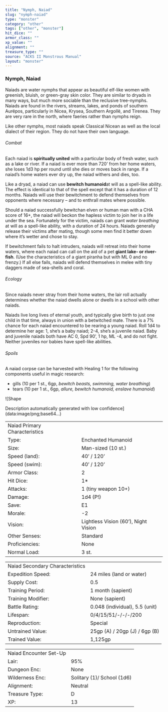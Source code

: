```yaml
---
title: "Nymph, Naiad"
slug: "nymph-naiad"
type: "monster"
category: "other"
tags: ["other", "monster"]
hit_dice: ""
armor_class: ""
xp_value: ""
alignment: ""
treasure_type: ""
source: "ACKS II Monstrous Manual"
layout: "monster"
---
```


### Nymph, Naiad

Naiads are water nymphs that appear as beautiful elf-like women with greenish, bluish, or
green-gray skin color. They are similar to dryads in many ways, but much more sociable than the
reclusive tree-nymphs. Naiads are found in the rivers, streams, lakes, and ponds of southern
Aurëpos, particularly in Nicea, Krysea, Southern Argollë, and Tirenea. They are very rare in the
north, where faeries rather than nymphs reign.

Like other nymphs, most naiads speak Classical Nicean as well as the local dialect of their region.
They do not have their own language.

###### Combat

Each naiad is **spiritually united** with a particular body of fresh water, such as a lake or
river. If a naiad is ever more than 720’ from her home waters, she loses 1d3 hp per round until she
dies or moves back in range. If a naiad’s home waters ever dry up, the naiad withers and dies, too.

Like a dryad, a naiad can use **bewitch humanoid**at will as a spell-like ability. The effect is
identical to that of the spell except that it has a duration of 12 months. Naiads will use their
bewitchment to defend themselves from opponents where necessary – and to enthrall mates where
possible.

Should a naiad successfully bewitchan elven or human man with a CHA score of 16+, the naiad will
beckon the hapless victim to join her in a life under the sea. Fortunately for the victim, naiads
can grant *water breathing* at will as a spell-like ability, with a duration of 24 hours. Naiads
generally release their victims after mating, though some men find it better down where it’s wetter
and chose to stay.

If bewitchment fails to halt intruders, naiads will retreat into their home waters, where each
naiad can call on the aid of a pet **giant lake- or river-fish**. (Use the characteristics of a
giant piranha but with ML 0 and no frenzy.) If all else fails, naiads will defend themselves in
melee with tiny daggers made of sea-shells and coral.

###### Ecology

Since naiads never stray from their home waters, the lair roll actually determines whether the
naiad dwells alone or dwells in a school with other naiads.

Naiads live long lives of eternal youth, and typically give birth to just one child in that time,
always in union with a betwitched mate. There is a 7% chance for each naiad encountered to be
rearing a young naiad. Roll 1d4 to determine her age: 1, she’s a baby naiad; 2-4, she’s a juvenile
naiad. Baby and juvenile naiads both have AC 0, Spd 90’, 1 hp, ML -4, and do not fight. Neither
juveniles nor babies have spell-like abilities.

###### Spoils

A naiad corpse can be harvested with Healing 1 for the following components useful in magic
research:

* gills (10 per 1 st., 6gp, *bewitch beasts, swimming, water breathing*)
* tears (10 per 1 st., 6gp, *allure, bewitch humanoid, enslave humanoid*)

![Shape

Description automatically generated with low confidence](data:image/png;base64...)

|  |  |
| --- | --- |
| Naiad Primary Characteristics | |
| Type: | Enchanted Humanoid |
| Size: | Man-sized (10 st.) |
| Speed (land): | 40’ / 120’ |
| Speed (swim): | 40’ / 120’ |
| Armor Class: | 2 |
| Hit Dice: | 1\* |
| Attacks: | 1 (tiny weapon 10+) |
| Damage: | 1d4 {P!} |
| Save: | E1 |
| Morale: | -2 |
| Vision: | Lightless Vision (60’), Night Vision |
| Other Senses: | Standard |
| Proficiencies: | None |
| Normal Load: | 3 st. |

|  |  |
| --- | --- |
| Naiad Secondary Characteristics | |
| Expedition Speed: | 24 miles (land or water) |
| Supply Cost: | 0.5 |
| Training Period: | 1 month (sapient) |
| Training Modifier: | None (sapient) |
| Battle Rating: | 0.048 (individual), 5.5 (unit) |
| Lifespan: | 0/4/15/51/-/-/-/200 |
| Reproduction: | Special |
| Untrained Value: | 25gp (A) / 20gp (J) / 6gp (B) |
| Trained Value: | 1,125gp |

|  |  |
| --- | --- |
| Naiad Encounter Set-Up | |
| Lair: | 95% |
| Dungeon Enc: | None |
| Wilderness Enc: | Solitary (1)/ School (1d6) |
| Alignment: | Neutral |
| Treasure Type: | D |
| XP: | 13 |
